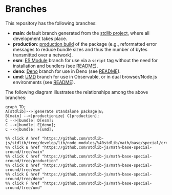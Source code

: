 <!--

@license Apache-2.0

Copyright (c) 2022 The Stdlib Authors.

Licensed under the Apache License, Version 2.0 (the "License");
you may not use this file except in compliance with the License.
You may obtain a copy of the License at

    http://www.apache.org/licenses/LICENSE-2.0

Unless required by applicable law or agreed to in writing, software
distributed under the License is distributed on an "AS IS" BASIS,
WITHOUT WARRANTIES OR CONDITIONS OF ANY KIND, either express or implied.
See the License for the specific language governing permissions and
limitations under the License.

-->

# Branches

This repository has the following branches:

-   **main**: default branch generated from the [stdlib project][stdlib-url], where all development takes place.
-   **production**: [production build][production-url] of the package (e.g., reformatted error messages to reduce bundle sizes and thus the number of bytes transmitted over a network).
-   **esm**: [ES Module][esm-url] branch for use via a `script` tag without the need for installation and bundlers (see [README][esm-readme]).
-   **deno**: [Deno][deno-url] branch for use in Deno (see [README][deno-readme]).
-   **umd**: [UMD][umd-url] branch for use in Observable, or in dual browser/Node.js environments (see [README][umd-readme]).

The following diagram illustrates the relationships among the above branches:

```mermaid
graph TD;
A[stdlib]-->|generate standalone package|B;
B[main] -->|productionize| C[production];
C -->|bundle| D[esm];
C -->|bundle| E[deno];
C -->|bundle| F[umd];

%% click A href "https://github.com/stdlib-js/stdlib/tree/develop/lib/node_modules/%40stdlib/math/base/special/cround"
%% click B href "https://github.com/stdlib-js/math-base-special-cround/tree/main"
%% click C href "https://github.com/stdlib-js/math-base-special-cround/tree/production"
%% click D href "https://github.com/stdlib-js/math-base-special-cround/tree/esm"
%% click E href "https://github.com/stdlib-js/math-base-special-cround/tree/deno"
%% click F href "https://github.com/stdlib-js/math-base-special-cround/tree/umd"
```

[stdlib-url]: https://github.com/stdlib-js/stdlib/tree/develop/lib/node_modules/%40stdlib/math/base/special/cround
[production-url]: https://github.com/stdlib-js/math-base-special-cround/tree/production
[deno-url]: https://github.com/stdlib-js/math-base-special-cround/tree/deno
[deno-readme]: https://github.com/stdlib-js/math-base-special-cround/blob/deno/README.md
[umd-url]: https://github.com/stdlib-js/math-base-special-cround/tree/umd
[umd-readme]: https://github.com/stdlib-js/math-base-special-cround/blob/umd/README.md
[esm-url]: https://github.com/stdlib-js/math-base-special-cround/tree/esm
[esm-readme]: https://github.com/stdlib-js/math-base-special-cround/blob/esm/README.md